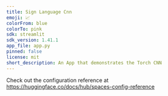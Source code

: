 ```yaml
---
title: Sign Language Cnn
emoji: 📈
colorFrom: blue
colorTo: pink
sdk: streamlit
sdk_version: 1.41.1
app_file: app.py
pinned: false
license: mit
short_description: An App that demonstrates the Torch CNN
---
```


Check out the configuration reference at https://huggingface.co/docs/hub/spaces-config-reference
